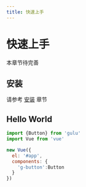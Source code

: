 ```yaml
---
title: 快速上手
---
```


# 快速上手

本章节待完善

## 安装

请参考 [安装](../install/) 章节


## Hello World

```javascript
import {Button} from 'gulu'
import Vue from 'vue'

new Vue({
  el: '#app',
  components: {
    'g-button':Button
  }
})
```
